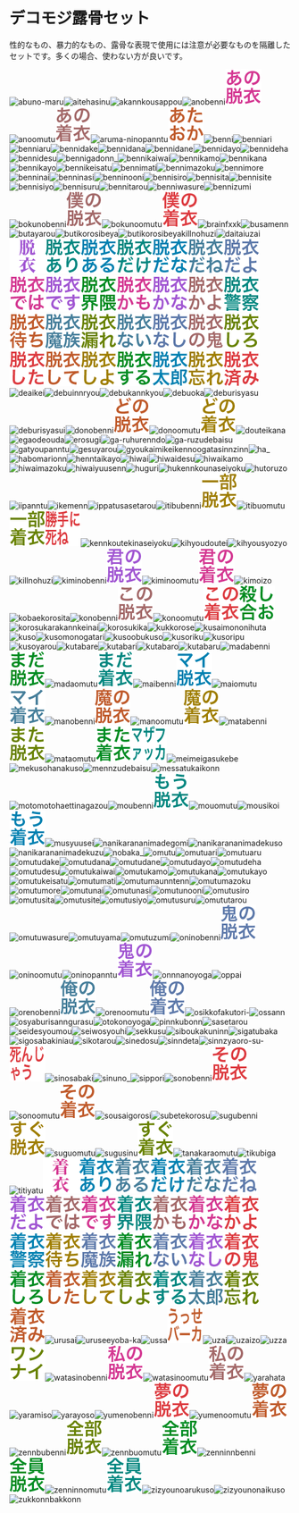 # デコモジ露骨セット

性的なもの、暴力的なもの、露骨な表現で使用には注意が必要なものを隔離したセットです。多くの場合、使わない方が良いです。

![abuno-maru](../decomoji/explicit/abuno-maru.png)![aitehasinu](../decomoji/explicit/aitehasinu.png)![akannkousappou](../decomoji/explicit/akannkousappou.png)![anobenni](../decomoji/explicit/anobenni.png)![anodatui](../decomoji/explicit/anodatui.png)![anoomutu](../decomoji/explicit/anoomutu.png)![anotyakui](../decomoji/explicit/anotyakui.png)![aruma-ninopanntu](../decomoji/explicit/aruma-ninopanntu.png)![ataoka](../decomoji/explicit/ataoka.png)![benni](../decomoji/explicit/benni.png)![benniari](../decomoji/explicit/benniari.png)![benniaru](../decomoji/explicit/benniaru.png)![bennidake](../decomoji/explicit/bennidake.png)![bennidana](../decomoji/explicit/bennidana.png)![bennidane](../decomoji/explicit/bennidane.png)![bennidayo](../decomoji/explicit/bennidayo.png)![bennideha](../decomoji/explicit/bennideha.png)![bennidesu](../decomoji/explicit/bennidesu.png)![bennigadonn_](../decomoji/explicit/bennigadonn_.png)![bennikaiwai](../decomoji/explicit/bennikaiwai.png)![bennikamo](../decomoji/explicit/bennikamo.png)![bennikana](../decomoji/explicit/bennikana.png)![bennikayo](../decomoji/explicit/bennikayo.png)![bennikeisatu](../decomoji/explicit/bennikeisatu.png)![bennimati](../decomoji/explicit/bennimati.png)![bennimazoku](../decomoji/explicit/bennimazoku.png)![bennimore](../decomoji/explicit/bennimore.png)![benninai](../decomoji/explicit/benninai.png)![benninasi](../decomoji/explicit/benninasi.png)![benninooni](../decomoji/explicit/benninooni.png)![bennisiro](../decomoji/explicit/bennisiro.png)![bennisita](../decomoji/explicit/bennisita.png)![bennisite](../decomoji/explicit/bennisite.png)![bennisiyo](../decomoji/explicit/bennisiyo.png)![bennisuru](../decomoji/explicit/bennisuru.png)![bennitarou](../decomoji/explicit/bennitarou.png)![benniwasure](../decomoji/explicit/benniwasure.png)![bennizumi](../decomoji/explicit/bennizumi.png)![bokunobenni](../decomoji/explicit/bokunobenni.png)![bokunodatui](../decomoji/explicit/bokunodatui.png)![bokunoomutu](../decomoji/explicit/bokunoomutu.png)![bokunotyakui](../decomoji/explicit/bokunotyakui.png)![brainfxxk](../decomoji/explicit/brainfxxk.png)![busamenn](../decomoji/explicit/busamenn.png)![butayarou](../decomoji/explicit/butayarou.png)![butikorosibeya](../decomoji/explicit/butikorosibeya.png)![butikorosibeyakillnohuzi](../decomoji/explicit/butikorosibeyakillnohuzi.png)![daitaiuzai](../decomoji/explicit/daitaiuzai.png)![datui](../decomoji/explicit/datui.png)![datuiari](../decomoji/explicit/datuiari.png)![datuiaru](../decomoji/explicit/datuiaru.png)![datuidake](../decomoji/explicit/datuidake.png)![datuidana](../decomoji/explicit/datuidana.png)![datuidane](../decomoji/explicit/datuidane.png)![datuidayo](../decomoji/explicit/datuidayo.png)![datuideha](../decomoji/explicit/datuideha.png)![datuidesu](../decomoji/explicit/datuidesu.png)![datuikaiwai](../decomoji/explicit/datuikaiwai.png)![datuikamo](../decomoji/explicit/datuikamo.png)![datuikana](../decomoji/explicit/datuikana.png)![datuikayo](../decomoji/explicit/datuikayo.png)![datuikeisatu](../decomoji/explicit/datuikeisatu.png)![datuimati](../decomoji/explicit/datuimati.png)![datuimazoku](../decomoji/explicit/datuimazoku.png)![datuimore](../decomoji/explicit/datuimore.png)![datuinai](../decomoji/explicit/datuinai.png)![datuinasi](../decomoji/explicit/datuinasi.png)![datuinooni](../decomoji/explicit/datuinooni.png)![datuisiro](../decomoji/explicit/datuisiro.png)![datuisita](../decomoji/explicit/datuisita.png)![datuisite](../decomoji/explicit/datuisite.png)![datuisiyo](../decomoji/explicit/datuisiyo.png)![datuisuru](../decomoji/explicit/datuisuru.png)![datuitarou](../decomoji/explicit/datuitarou.png)![datuiwasure](../decomoji/explicit/datuiwasure.png)![datuizumi](../decomoji/explicit/datuizumi.png)![deaikei](../decomoji/explicit/deaikei.png)![debuinnryou](../decomoji/explicit/debuinnryou.png)![debukannkyou](../decomoji/explicit/debukannkyou.png)![debuoka](../decomoji/explicit/debuoka.png)![deburisyasu](../decomoji/explicit/deburisyasu.png)![deburisyasui](../decomoji/explicit/deburisyasui.png)![donobenni](../decomoji/explicit/donobenni.png)![donodatui](../decomoji/explicit/donodatui.png)![donoomutu](../decomoji/explicit/donoomutu.png)![donotyakui](../decomoji/explicit/donotyakui.png)![douteikana](../decomoji/explicit/douteikana.png)![egaodeouda](../decomoji/explicit/egaodeouda.png)![erosugi](../decomoji/explicit/erosugi.png)![ga-ruhurenndo](../decomoji/explicit/ga-ruhurenndo.png)![ga-ruzudebaisu](../decomoji/explicit/ga-ruzudebaisu.png)![gatyoupanntu](../decomoji/explicit/gatyoupanntu.png)![gesuyarou](../decomoji/explicit/gesuyarou.png)![gyoukaimikeikennoogatasinnzinn](../decomoji/explicit/gyoukaimikeikennoogatasinnzinn.png)![ha_](../decomoji/explicit/ha_.png)![habomarionn](../decomoji/explicit/habomarionn.png)![henntaikayo](../decomoji/explicit/henntaikayo.png)![hiwai](../decomoji/explicit/hiwai.png)![hiwaidesu](../decomoji/explicit/hiwaidesu.png)![hiwaikamo](../decomoji/explicit/hiwaikamo.png)![hiwaimazoku](../decomoji/explicit/hiwaimazoku.png)![hiwaiyuusenn](../decomoji/explicit/hiwaiyuusenn.png)![huguri](../decomoji/explicit/huguri.png)![hukennkounaseiyoku](../decomoji/explicit/hukennkounaseiyoku.png)![hutoruzo](../decomoji/explicit/hutoruzo.png)![iipanntu](../decomoji/explicit/iipanntu.png)![ikemenn](../decomoji/explicit/ikemenn.png)![ippatusasetarou](../decomoji/explicit/ippatusasetarou.png)![itibubenni](../decomoji/explicit/itibubenni.png)![itibudatui](../decomoji/explicit/itibudatui.png)![itibuomutu](../decomoji/explicit/itibuomutu.png)![itibutyakui](../decomoji/explicit/itibutyakui.png)![kattenisine](../decomoji/explicit/kattenisine.png)![kennkoutekinaseiyoku](../decomoji/explicit/kennkoutekinaseiyoku.png)![kihyoudoutei](../decomoji/explicit/kihyoudoutei.png)![kihyousyozyo](../decomoji/explicit/kihyousyozyo.png)![killnohuzi](../decomoji/explicit/killnohuzi.png)![kiminobenni](../decomoji/explicit/kiminobenni.png)![kiminodatui](../decomoji/explicit/kiminodatui.png)![kiminoomutu](../decomoji/explicit/kiminoomutu.png)![kiminotyakui](../decomoji/explicit/kiminotyakui.png)![kimoizo](../decomoji/explicit/kimoizo.png)![kobaekorosita](../decomoji/explicit/kobaekorosita.png)![konobenni](../decomoji/explicit/konobenni.png)![konodatui](../decomoji/explicit/konodatui.png)![konoomutu](../decomoji/explicit/konoomutu.png)![konotyakui](../decomoji/explicit/konotyakui.png)![korosiao](../decomoji/explicit/korosiao.png)![korosukarakannkeinai](../decomoji/explicit/korosukarakannkeinai.png)![korosukika](../decomoji/explicit/korosukika.png)![kukkorose](../decomoji/explicit/kukkorose.png)![kusaimononihuta](../decomoji/explicit/kusaimononihuta.png)![kuso](../decomoji/explicit/kuso.png)![kusomonogatari](../decomoji/explicit/kusomonogatari.png)![kusoobukuso](../decomoji/explicit/kusoobukuso.png)![kusoriku](../decomoji/explicit/kusoriku.png)![kusoripu](../decomoji/explicit/kusoripu.png)![kusoyarou](../decomoji/explicit/kusoyarou.png)![kutabare](../decomoji/explicit/kutabare.png)![kutabari](../decomoji/explicit/kutabari.png)![kutabaro](../decomoji/explicit/kutabaro.png)![kutabaru](../decomoji/explicit/kutabaru.png)![madabenni](../decomoji/explicit/madabenni.png)![madadatui](../decomoji/explicit/madadatui.png)![madaomutu](../decomoji/explicit/madaomutu.png)![madatyakui](../decomoji/explicit/madatyakui.png)![maibenni](../decomoji/explicit/maibenni.png)![maidatui](../decomoji/explicit/maidatui.png)![maiomutu](../decomoji/explicit/maiomutu.png)![maityakui](../decomoji/explicit/maityakui.png)![manobenni](../decomoji/explicit/manobenni.png)![manodatui](../decomoji/explicit/manodatui.png)![manoomutu](../decomoji/explicit/manoomutu.png)![manotyakui](../decomoji/explicit/manotyakui.png)![matabenni](../decomoji/explicit/matabenni.png)![matadatui](../decomoji/explicit/matadatui.png)![mataomutu](../decomoji/explicit/mataomutu.png)![matatyakui](../decomoji/explicit/matatyakui.png)![mazafakka](../decomoji/explicit/mazafakka.png)![meimeigasukebe](../decomoji/explicit/meimeigasukebe.png)![mekusohanakuso](../decomoji/explicit/mekusohanakuso.png)![mennzudebaisu](../decomoji/explicit/mennzudebaisu.png)![messatukaikonn](../decomoji/explicit/messatukaikonn.png)![motomotohaettinagazou](../decomoji/explicit/motomotohaettinagazou.png)![moubenni](../decomoji/explicit/moubenni.png)![moudatui](../decomoji/explicit/moudatui.png)![mouomutu](../decomoji/explicit/mouomutu.png)![mousikoi](../decomoji/explicit/mousikoi.png)![moutyakui](../decomoji/explicit/moutyakui.png)![musyuusei](../decomoji/explicit/musyuusei.png)![nanikarananimadegomi](../decomoji/explicit/nanikarananimadegomi.png)![nanikarananimadekuso](../decomoji/explicit/nanikarananimadekuso.png)![nanikarananimadekuzu](../decomoji/explicit/nanikarananimadekuzu.png)![nobaka_](../decomoji/explicit/nobaka_.png)![omutu](../decomoji/explicit/omutu.png)![omutuari](../decomoji/explicit/omutuari.png)![omutuaru](../decomoji/explicit/omutuaru.png)![omutudake](../decomoji/explicit/omutudake.png)![omutudana](../decomoji/explicit/omutudana.png)![omutudane](../decomoji/explicit/omutudane.png)![omutudayo](../decomoji/explicit/omutudayo.png)![omutudeha](../decomoji/explicit/omutudeha.png)![omutudesu](../decomoji/explicit/omutudesu.png)![omutukaiwai](../decomoji/explicit/omutukaiwai.png)![omutukamo](../decomoji/explicit/omutukamo.png)![omutukana](../decomoji/explicit/omutukana.png)![omutukayo](../decomoji/explicit/omutukayo.png)![omutukeisatu](../decomoji/explicit/omutukeisatu.png)![omutumati](../decomoji/explicit/omutumati.png)![omutumaunntenn](../decomoji/explicit/omutumaunntenn.png)![omutumazoku](../decomoji/explicit/omutumazoku.png)![omutumore](../decomoji/explicit/omutumore.png)![omutunai](../decomoji/explicit/omutunai.png)![omutunasi](../decomoji/explicit/omutunasi.png)![omutunooni](../decomoji/explicit/omutunooni.png)![omutusiro](../decomoji/explicit/omutusiro.png)![omutusita](../decomoji/explicit/omutusita.png)![omutusite](../decomoji/explicit/omutusite.png)![omutusiyo](../decomoji/explicit/omutusiyo.png)![omutusuru](../decomoji/explicit/omutusuru.png)![omututarou](../decomoji/explicit/omututarou.png)![omutuwasure](../decomoji/explicit/omutuwasure.png)![omutuyama](../decomoji/explicit/omutuyama.png)![omutuzumi](../decomoji/explicit/omutuzumi.png)![oninobenni](../decomoji/explicit/oninobenni.png)![oninodatui](../decomoji/explicit/oninodatui.png)![oninoomutu](../decomoji/explicit/oninoomutu.png)![oninopanntu](../decomoji/explicit/oninopanntu.png)![oninotyakui](../decomoji/explicit/oninotyakui.png)![onnnanoyoga](../decomoji/explicit/onnnanoyoga.png)![oppai](../decomoji/explicit/oppai.png)![orenobenni](../decomoji/explicit/orenobenni.png)![orenodatui](../decomoji/explicit/orenodatui.png)![orenoomutu](../decomoji/explicit/orenoomutu.png)![orenotyakui](../decomoji/explicit/orenotyakui.png)![osikkofakutori-](../decomoji/explicit/osikkofakutori-.png)![ossann](../decomoji/explicit/ossann.png)![osyaburisanngurasu](../decomoji/explicit/osyaburisanngurasu.png)![otokonoyoga](../decomoji/explicit/otokonoyoga.png)![pinnkubonn](../decomoji/explicit/pinnkubonn.png)![sasetarou](../decomoji/explicit/sasetarou.png)![seidesyoumou](../decomoji/explicit/seidesyoumou.png)![seiwosyouhi](../decomoji/explicit/seiwosyouhi.png)![sekkusu](../decomoji/explicit/sekkusu.png)![siboukakuninn](../decomoji/explicit/siboukakuninn.png)![sigatubaka](../decomoji/explicit/sigatubaka.png)![sigosabakiniau](../decomoji/explicit/sigosabakiniau.png)![sikotarou](../decomoji/explicit/sikotarou.png)![sinedosu](../decomoji/explicit/sinedosu.png)![sinndeta](../decomoji/explicit/sinndeta.png)![sinnzyaoro-su-](../decomoji/explicit/sinnzyaoro-su-.png)![sinnzyau](../decomoji/explicit/sinnzyau.png)![sinosabaki](../decomoji/explicit/sinosabaki.png)![sinuno_](../decomoji/explicit/sinuno_.png)![sippori](../decomoji/explicit/sippori.png)![sonobenni](../decomoji/explicit/sonobenni.png)![sonodatui](../decomoji/explicit/sonodatui.png)![sonoomutu](../decomoji/explicit/sonoomutu.png)![sonotyakui](../decomoji/explicit/sonotyakui.png)![sousaigorosi](../decomoji/explicit/sousaigorosi.png)![subetekorosu](../decomoji/explicit/subetekorosu.png)![sugubenni](../decomoji/explicit/sugubenni.png)![sugudatui](../decomoji/explicit/sugudatui.png)![suguomutu](../decomoji/explicit/suguomutu.png)![sugusinu](../decomoji/explicit/sugusinu.png)![sugutyakui](../decomoji/explicit/sugutyakui.png)![tanakaraomutu](../decomoji/explicit/tanakaraomutu.png)![tikubiga](../decomoji/explicit/tikubiga.png)![titiyatu](../decomoji/explicit/titiyatu.png)![tyakui](../decomoji/explicit/tyakui.png)![tyakuiari](../decomoji/explicit/tyakuiari.png)![tyakuiaru](../decomoji/explicit/tyakuiaru.png)![tyakuidake](../decomoji/explicit/tyakuidake.png)![tyakuidana](../decomoji/explicit/tyakuidana.png)![tyakuidane](../decomoji/explicit/tyakuidane.png)![tyakuidayo](../decomoji/explicit/tyakuidayo.png)![tyakuideha](../decomoji/explicit/tyakuideha.png)![tyakuidesu](../decomoji/explicit/tyakuidesu.png)![tyakuikaiwai](../decomoji/explicit/tyakuikaiwai.png)![tyakuikamo](../decomoji/explicit/tyakuikamo.png)![tyakuikana](../decomoji/explicit/tyakuikana.png)![tyakuikayo](../decomoji/explicit/tyakuikayo.png)![tyakuikeisatu](../decomoji/explicit/tyakuikeisatu.png)![tyakuimati](../decomoji/explicit/tyakuimati.png)![tyakuimazoku](../decomoji/explicit/tyakuimazoku.png)![tyakuimore](../decomoji/explicit/tyakuimore.png)![tyakuinai](../decomoji/explicit/tyakuinai.png)![tyakuinasi](../decomoji/explicit/tyakuinasi.png)![tyakuinooni](../decomoji/explicit/tyakuinooni.png)![tyakuisiro](../decomoji/explicit/tyakuisiro.png)![tyakuisita](../decomoji/explicit/tyakuisita.png)![tyakuisite](../decomoji/explicit/tyakuisite.png)![tyakuisiyo](../decomoji/explicit/tyakuisiyo.png)![tyakuisuru](../decomoji/explicit/tyakuisuru.png)![tyakuitarou](../decomoji/explicit/tyakuitarou.png)![tyakuiwasure](../decomoji/explicit/tyakuiwasure.png)![tyakuizumi](../decomoji/explicit/tyakuizumi.png)![urusai](../decomoji/explicit/urusai.png)![uruseeyoba-ka](../decomoji/explicit/uruseeyoba-ka.png)![ussa](../decomoji/explicit/ussa.png)![usseba-ka](../decomoji/explicit/usseba-ka.png)![uzai](../decomoji/explicit/uzai.png)![uzaizo](../decomoji/explicit/uzaizo.png)![uzza](../decomoji/explicit/uzza.png)![wannnai](../decomoji/explicit/wannnai.png)![watasinobenni](../decomoji/explicit/watasinobenni.png)![watasinodatui](../decomoji/explicit/watasinodatui.png)![watasinoomutu](../decomoji/explicit/watasinoomutu.png)![watasinotyakui](../decomoji/explicit/watasinotyakui.png)![yarahata](../decomoji/explicit/yarahata.png)![yaramiso](../decomoji/explicit/yaramiso.png)![yarayoso](../decomoji/explicit/yarayoso.png)![yumenobenni](../decomoji/explicit/yumenobenni.png)![yumenodatui](../decomoji/explicit/yumenodatui.png)![yumenoomutu](../decomoji/explicit/yumenoomutu.png)![yumenotyakui](../decomoji/explicit/yumenotyakui.png)![zennbubenni](../decomoji/explicit/zennbubenni.png)![zennbudatui](../decomoji/explicit/zennbudatui.png)![zennbuomutu](../decomoji/explicit/zennbuomutu.png)![zennbutyakui](../decomoji/explicit/zennbutyakui.png)![zenninnbenni](../decomoji/explicit/zenninnbenni.png)![zenninndatui](../decomoji/explicit/zenninndatui.png)![zenninnomutu](../decomoji/explicit/zenninnomutu.png)![zenninntyakui](../decomoji/explicit/zenninntyakui.png)![zizyounoarukuso](../decomoji/explicit/zizyounoarukuso.png)![zizyounonaikuso](../decomoji/explicit/zizyounonaikuso.png)![zukkonnbakkonn](../decomoji/explicit/zukkonnbakkonn.png)
